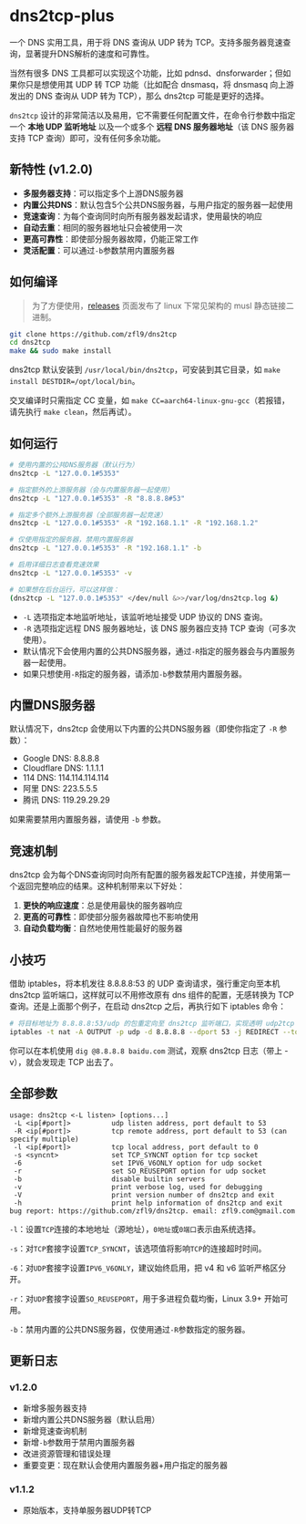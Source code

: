 # dns2tcp-plus

一个 DNS 实用工具，用于将 DNS 查询从 UDP 转为 TCP。支持多服务器竞速查询，显著提升DNS解析的速度和可靠性。

当然有很多 DNS 工具都可以实现这个功能，比如 pdnsd、dnsforwarder；但如果你只是想使用其 UDP 转 TCP 功能（比如配合 dnsmasq，将 dnsmasq 向上游发出的 DNS 查询从 UDP 转为 TCP），那么 dns2tcp 可能是更好的选择。

`dns2tcp` 设计的非常简洁以及易用，它不需要任何配置文件，在命令行参数中指定一个 **本地 UDP 监听地址** 以及一个或多个 **远程 DNS 服务器地址**（该 DNS 服务器支持 TCP 查询）即可，没有任何多余功能。

## 新特性 (v1.2.0)

- **多服务器支持**：可以指定多个上游DNS服务器
- **内置公共DNS**：默认包含5个公共DNS服务器，与用户指定的服务器一起使用
- **竞速查询**：为每个查询同时向所有服务器发起请求，使用最快的响应
- **自动去重**：相同的服务器地址只会被使用一次
- **更高可靠性**：即使部分服务器故障，仍能正常工作
- **灵活配置**：可以通过`-b`参数禁用内置服务器

## 如何编译

> 为了方便使用，[releases](https://github.com/zfl9/dns2tcp/releases) 页面发布了 linux 下常见架构的 musl 静态链接二进制。

```bash
git clone https://github.com/zfl9/dns2tcp
cd dns2tcp
make && sudo make install
```

dns2tcp 默认安装到 `/usr/local/bin/dns2tcp`，可安装到其它目录，如 `make install DESTDIR=/opt/local/bin`。

交叉编译时只需指定 CC 变量，如 `make CC=aarch64-linux-gnu-gcc`（若报错，请先执行 `make clean`，然后再试）。

## 如何运行

```bash
# 使用内置的公共DNS服务器（默认行为）
dns2tcp -L "127.0.0.1#5353"

# 指定额外的上游服务器（会与内置服务器一起使用）
dns2tcp -L "127.0.0.1#5353" -R "8.8.8.8#53"

# 指定多个额外上游服务器（全部服务器一起竞速）
dns2tcp -L "127.0.0.1#5353" -R "192.168.1.1" -R "192.168.1.2"

# 仅使用指定的服务器，禁用内置服务器
dns2tcp -L "127.0.0.1#5353" -R "192.168.1.1" -b

# 启用详细日志查看竞速效果
dns2tcp -L "127.0.0.1#5353" -v

# 如果想在后台运行，可以这样做：
(dns2tcp -L "127.0.0.1#5353" </dev/null &>>/var/log/dns2tcp.log &)
```

- `-L` 选项指定本地监听地址，该监听地址接受 UDP 协议的 DNS 查询。
- `-R` 选项指定远程 DNS 服务器地址，该 DNS 服务器应支持 TCP 查询（可多次使用）。
- 默认情况下会使用内置的公共DNS服务器，通过`-R`指定的服务器会与内置服务器一起使用。
- 如果只想使用`-R`指定的服务器，请添加`-b`参数禁用内置服务器。

## 内置DNS服务器

默认情况下，dns2tcp 会使用以下内置的公共DNS服务器（即使你指定了 `-R` 参数）：

- Google DNS: 8.8.8.8
- Cloudflare DNS: 1.1.1.1
- 114 DNS: 114.114.114.114
- 阿里 DNS: 223.5.5.5
- 腾讯 DNS: 119.29.29.29

如果需要禁用内置服务器，请使用 `-b` 参数。

## 竞速机制

dns2tcp 会为每个DNS查询同时向所有配置的服务器发起TCP连接，并使用第一个返回完整响应的结果。这种机制带来以下好处：

1. **更快的响应速度**：总是使用最快的服务器响应
2. **更高的可靠性**：即使部分服务器故障也不影响使用
3. **自动负载均衡**：自然地使用性能最好的服务器

## 小技巧

借助 iptables，将本机发往 8.8.8.8:53 的 UDP 查询请求，强行重定向至本机 dns2tcp 监听端口，这样就可以不用修改原有 dns 组件的配置，无感转换为 TCP 查询。还是上面那个例子，在启动 dns2tcp 之后，再执行如下 iptables 命令：

```bash
# 将目标地址为 8.8.8.8:53/udp 的包重定向至 dns2tcp 监听端口，实现透明 udp2tcp 转换
iptables -t nat -A OUTPUT -p udp -d 8.8.8.8 --dport 53 -j REDIRECT --to-ports 5353
```

你可以在本机使用 `dig @8.8.8.8 baidu.com` 测试，观察 dns2tcp 日志（带上 -v），就会发现走 TCP 出去了。

## 全部参数

```console
usage: dns2tcp <-L listen> [options...]
 -L <ip[#port]>          udp listen address, port default to 53
 -R <ip[#port]>          tcp remote address, port default to 53 (can specify multiple)
 -l <ip[#port]>          tcp local address, port default to 0
 -s <syncnt>             set TCP_SYNCNT option for tcp socket
 -6                      set IPV6_V6ONLY option for udp socket
 -r                      set SO_REUSEPORT option for udp socket
 -b                      disable builtin servers
 -v                      print verbose log, used for debugging
 -V                      print version number of dns2tcp and exit
 -h                      print help information of dns2tcp and exit
bug report: https://github.com/zfl9/dns2tcp. email: zfl9.com@gmail.com
```

`-l`：设置`TCP`连接的本地地址（源地址），`0地址`或`0端口`表示由系统选择。

`-s`：对`TCP`套接字设置`TCP_SYNCNT`，该选项值将影响`TCP`的连接超时时间。

`-6`：对`UDP`套接字设置`IPV6_V6ONLY`，建议始终启用，把 v4 和 v6 监听严格区分开。

`-r`：对`UDP`套接字设置`SO_REUSEPORT`，用于多进程负载均衡，Linux 3.9+ 开始可用。

`-b`：禁用内置的公共DNS服务器，仅使用通过`-R`参数指定的服务器。

## 更新日志

### v1.2.0
- 新增多服务器支持
- 新增内置公共DNS服务器（默认启用）
- 新增竞速查询机制
- 新增`-b`参数用于禁用内置服务器
- 改进资源管理和错误处理
- 重要变更：现在默认会使用内置服务器+用户指定的服务器

### v1.1.2
- 原始版本，支持单服务器UDP转TCP
